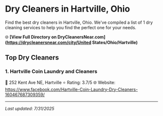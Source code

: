 # Dry Cleaners in Hartville, Ohio

Find the best dry cleaners in Hartville, Ohio. We've compiled a list of 1 dry cleaning services to help you find the perfect one for your needs.

🌐 **[View Full Directory on DryCleanersNear.com](https://drycleanersnear.com/city/United States/Ohio/Hartville)**

## Top Dry Cleaners

### 1. Hartville Coin Laundry and Cleaners
📍 252 Kent Ave NE, Hartville
⭐ Rating: 3.7/5
🌐 Website: https://www.facebook.com/Hartville-Coin-Laundry-Dry-Cleaners-160467687309359/


---

*Last updated: 7/31/2025*
